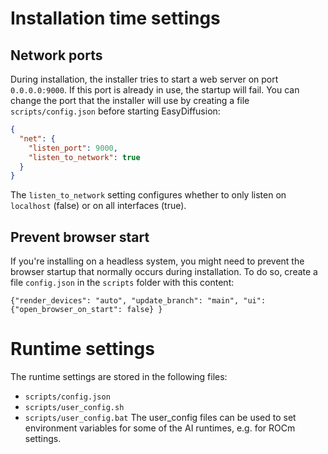 # Installation time settings
## Network ports
During installation, the installer tries to start a web server on port `0.0.0.0:9000`. If this port is already in use, the startup will fail. You can change the port that the installer will use by creating a file `scripts/config.json` before starting EasyDiffusion:
```json
{
  "net": {
    "listen_port": 9000,
    "listen_to_network": true
  }
}
```
The `listen_to_network` setting configures whether to only listen on `localhost` (false) or on all interfaces (true).

## Prevent browser start
If you're installing on a headless system, you might need to prevent the browser startup that normally occurs during installation. To do so, create a file `config.json` in the `scripts` folder with this content:
```
{"render_devices": "auto", "update_branch": "main", "ui": {"open_browser_on_start": false} }
```

# Runtime settings
The runtime settings are stored in the following files:
* `scripts/config.json`
* `scripts/user_config.sh`
* `scripts/user_config.bat`
The user_config files can be used to set environment variables for some of the AI runtimes, e.g. for ROCm settings.